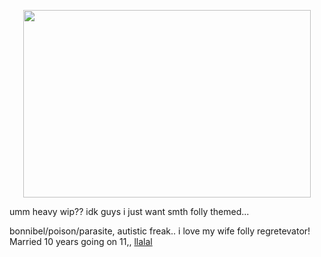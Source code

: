 <p align="center">
  <img width="460" height="300" src="https://files.catbox.moe/kpe9wd.webp">
</p>

umm heavy wip?? idk guys i just want smth folly themed...

bonnibel/poison/parasite, autistic freak.. i love my wife folly regretevator! Married 10 years going on 11,,
[llalal](https://open.spotify.com/track/6KsW0vx2Unswhxg2ziIQAL?si=9930d4ab35ee4df1)
